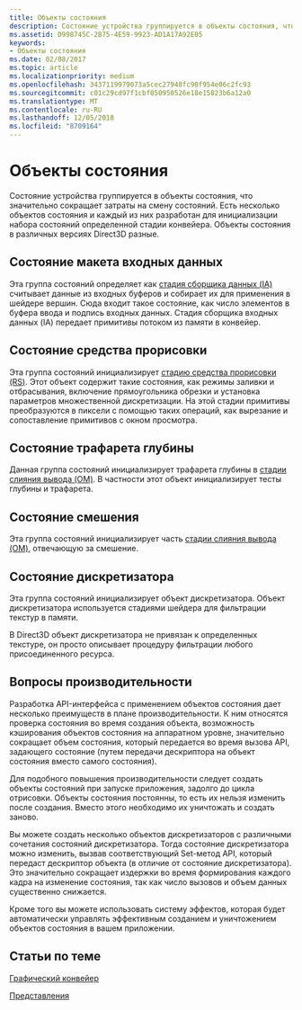 ```yaml
---
title: Объекты состояния
description: Состояние устройства группируется в объекты состояния, что значительно сокращает затраты на смену состояний. Есть несколько объектов состояния и каждый из них разработан для инициализации набора состояний определенной стадии конвейера. Объекты состояния в различных версиях Direct3D разные.
ms.assetid: D998745C-2B75-4E59-9923-AD1A17A92E05
keywords:
- Объекты состояния
ms.date: 02/08/2017
ms.topic: article
ms.localizationpriority: medium
ms.openlocfilehash: 3437119979073a5cec27948fc90f954e06c2fc93
ms.sourcegitcommit: c01c29cd97f1cbf050950526e18e15823b6a12a0
ms.translationtype: MT
ms.contentlocale: ru-RU
ms.lasthandoff: 12/05/2018
ms.locfileid: "8709164"
---
```

# <a name="state-objects"></a>Объекты состояния


Состояние устройства группируется в объекты состояния, что значительно сокращает затраты на смену состояний. Есть несколько объектов состояния и каждый из них разработан для инициализации набора состояний определенной стадии конвейера. Объекты состояния в различных версиях Direct3D разные.

## <a name="span-idinputlayoutspanspan-idinputlayoutspanspan-idinputlayoutspaninput-layout-state"></a><span id="Input_Layout"></span><span id="input_layout"></span><span id="INPUT_LAYOUT"></span>Состояние макета входных данных


Эта группа состояний определяет как [стадия сборщика данных (IA)](input-assembler-stage--ia-.md) считывает данные из входных буферов и собирает их для применения в шейдере вершин. Сюда входит такое состояние, как число элементов в буфера ввода и подпись входных данных. Стадия сборщика входных данных (IA) передает примитивы потоком из памяти в конвейер.

## <a name="span-idrasterizerspanspan-idrasterizerspanspan-idrasterizerspanrasterizer-state"></a><span id="Rasterizer"></span><span id="rasterizer"></span><span id="RASTERIZER"></span>Состояние средства прорисовки


Эта группа состояний инициализирует [стадию средства прорисовки (RS)](rasterizer-stage--rs-.md). Этот объект содержит такие состояния, как режимы заливки и отбрасывания, включение прямоугольника обрезки и установка параметров множественной дискретизации. На этой стадии примитивы преобразуются в пиксели с помощью таких операций, как вырезание и сопоставление примитивов с окном просмотра.

## <a name="span-iddepthstencilspanspan-iddepthstencilspanspan-iddepthstencilspandepth-stencil-state"></a><span id="DepthStencil"></span><span id="depthstencil"></span><span id="DEPTHSTENCIL"></span>Состояние трафарета глубины


Данная группа состояний инициализирует трафарета глубины в [стадии слияния вывода (OM)](output-merger-stage--om-.md). В частности этот объект инициализирует тесты глубины и трафарета.

## <a name="span-idblendspanspan-idblendspanspan-idblendspanblend-state"></a><span id="Blend"></span><span id="blend"></span><span id="BLEND"></span>Состояние смешения


Эта группа состояний инициализирует часть [стадии слияния вывода (OM)](output-merger-stage--om-.md), отвечающую за смешение.

## <a name="span-idsamplerspanspan-idsamplerspanspan-idsamplerspansampler-state"></a><span id="Sampler"></span><span id="sampler"></span><span id="SAMPLER"></span>Состояние дискретизатора


Эта группа состояний инициализирует объект дискретизатора. Объект дискретизатора используется стадиями шейдера для фильтрации текстур в памяти.

В Direct3D объект дискретизатора не привязан к определенных текстуре, он просто описывает процедуру фильтрации любого присоединенного ресурса.

## <a name="span-idperformanceconsiderationsspanspan-idperformanceconsiderationsspanspan-idperformanceconsiderationsspanperformance-considerations"></a><span id="Performance_Considerations"></span><span id="performance_considerations"></span><span id="PERFORMANCE_CONSIDERATIONS"></span>Вопросы производительности


Разработка API-интерфейса с применением объектов состояния дает несколько преимуществ в плане производительности. К ним относятся проверка состояния во время создания объекта, возможность кэширования объектов состояния на аппаратном уровне, значительно сокращает объем состояния, который передается во время вызова API, задающего состояние (путем передачи дескриптора на объект состояния вместо самого состояния).

Для подобного повышения производительности следует создать объекты состояний при запуске приложения, задолго до цикла отрисовки. Объекты состояния постоянны, то есть их нельзя изменить после создания. Вместо этого необходимо их уничтожать и создать заново.

Вы можете создать несколько объектов дискретизаторов с различными сочетания состояний дискретизатора. Тогда состояние дискретизатора можно изменить, вызвав соответствующий Set-метод API, который передаст дескриптор объекта (в отличие от состояние дискретизатора). Это значительно сокращает издержки во время формирования каждого кадра на изменение состояния, так как число вызовов и объем данных существенно снижается.

Кроме того вы можете использовать систему эффектов, которая будет автоматически управлять эффективным созданием и уничтожением объектов состояния в вашем приложении.

## <a name="span-idrelated-topicsspanrelated-topics"></a><span id="related-topics"></span>Статьи по теме


[Графический конвейер](graphics-pipeline.md)

[Представления](views.md)

 

 





